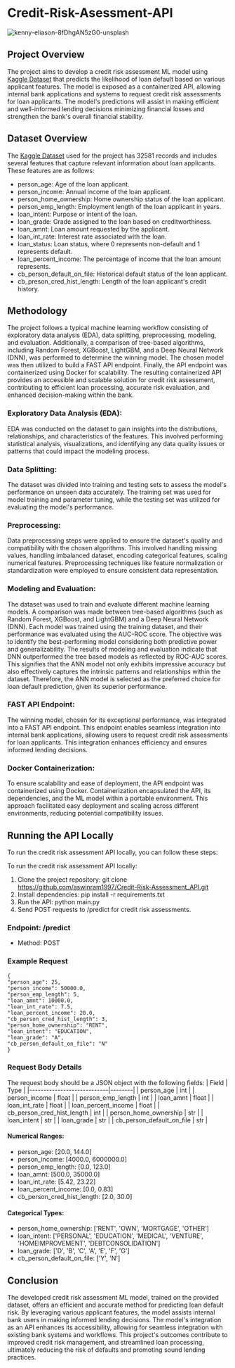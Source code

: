 # Credit-Risk-Asessment-API

![kenny-eliason-8fDhgAN5zG0-unsplash](https://github.com/aswinram1997/Insightful_Clusters_App/assets/102771069/06c171a5-0f57-4b2d-9cca-37ed235251fd)


## Project Overview
The project aims to develop a credit risk assessment ML model using [Kaggle Dataset](<https://www.kaggle.com/datasets/laotse/credit-risk-dataset>) that predicts the likelihood of loan default based on various applicant features. The model is exposed as a containerized API, allowing internal bank applications and systems to request credit risk assessments for loan applicants. The model's predictions will assist in making efficient and well-informed lending decisions minimizing financial losses and strengthen the bank's overall financial stability.

## Dataset Overview
The [Kaggle Dataset](<https://www.kaggle.com/datasets/laotse/credit-risk-dataset>) used for the project has 32581 records and includes several features that capture relevant information about loan applicants. These features are as follows:

- person_age: Age of the loan applicant.
- person_income: Annual income of the loan applicant.
- person_home_ownership: Home ownership status of the loan applicant.
- person_emp_length: Employment length of the loan applicant in years.
- loan_intent: Purpose or intent of the loan.
- loan_grade: Grade assigned to the loan based on creditworthiness.
- loan_amnt: Loan amount requested by the applicant.
- loan_int_rate: Interest rate associated with the loan.
- loan_status: Loan status, where 0 represents non-default and 1 represents default.
- loan_percent_income: The percentage of income that the loan amount represents.
- cb_person_default_on_file: Historical default status of the loan applicant.
- cb_preson_cred_hist_length: Length of the loan applicant's credit history.

## Methodology
The project follows a typical machine learning workflow consisting of exploratory data analysis (EDA), data splitting, preprocessing, modeling, and evaluation. Additionally, a comparison of tree-based algorithms, including Random Forest, XGBoost, LightGBM, and a Deep Neural Network (DNN), was performed to determine the winning model. The chosen model was then utilized to build a FAST API endpoint. Finally, the API endpoint was containerized using Docker for scalability. The resulting containerized API provides an accessible and scalable solution for credit risk assessment, contributing to efficient loan processing, accurate risk evaluation, and enhanced decision-making within the bank.

### Exploratory Data Analysis (EDA):
EDA was conducted on the dataset to gain insights into the distributions, relationships, and characteristics of the features. This involved performing statistical analysis, visualizations, and identifying any data quality issues or patterns that could impact the modeling process.

### Data Splitting:
The dataset was divided into training and testing sets to assess the model's performance on unseen data accurately. The training set was used for model training and parameter tuning, while the testing set was utilized for evaluating the model's performance.

### Preprocessing:
Data preprocessing steps were applied to ensure the dataset's quality and compatibility with the chosen algorithms. This involved handling missing values, handling imbalanced dataset, encoding categorical features, scaling numerical features. Preprocessing techniques like feature normalization or standardization were employed to ensure consistent data representation.

### Modeling and Evaluation:
The dataset was used to train and evaluate different machine learning models. A comparison was made between tree-based algorithms (such as Random Forest, XGBoost, and LightGBM) and a Deep Neural Network (DNN). Each model was trained using the training dataset, and their performance was evaluated using the AUC-ROC score. The objective was to identify the best-performing model considering both predictive power and generalizability. The results of modeling and evaluation indicate that DNN outperformed the tree based models as reflected by ROC-AUC scores. This signifies that the ANN model not only exhibits impressive accuracy but also effectively captures the intrinsic patterns and relationships within the dataset. Therefore, the ANN model is selected as the preferred choice for loan default prediction, given its superior performance.

### FAST API Endpoint:
The winning model, chosen for its exceptional performance, was integrated into a FAST API endpoint. This endpoint enables seamless integration into internal bank applications, allowing users to request credit risk assessments for loan applicants. This integration enhances efficiency and ensures informed lending decisions.

### Docker Containerization:
To ensure scalability and ease of deployment, the API endpoint was containerized using Docker. Containerization encapsulated the API, its dependencies, and the ML model within a portable environment. This approach facilitated easy deployment and scaling across different environments, reducing potential compatibility issues.


## Running the API Locally
To run the credit risk assessment API locally, you can follow these steps:

To run the credit risk assessment API locally:

1. Clone the project repository: git clone https://github.com/aswinram1997/Credit-Risk-Assessment_API.git
2. Install dependencies: pip install -r requirements.txt
3. Run the API: python main.py
4. Send POST requests to /predict for credit risk assessments.

### Endpoint: /predict
- Method: POST

### Example Request
```
{
"person_age": 25,
"person_income": 50000.0,
"person_emp_length": 5,
"loan_amnt": 10000.0,
"loan_int_rate": 7.5,
"loan_percent_income": 20.0,
"cb_person_cred_hist_length": 3,
"person_home_ownership": "RENT",
"loan_intent": "EDUCATION",
"loan_grade": "A",
"cb_person_default_on_file": "N"
}
```
### Request Body Details
The request body should be a JSON object with the following fields:
| Field                      | Type   |
|----------------------------|--------|
| person_age                 | int    |
| person_income              | float  |
| person_emp_length          | int    |
| loan_amnt                  | float  |
| loan_int_rate              | float  |
| loan_percent_income        | float  |
| cb_person_cred_hist_length | int    |
| person_home_ownership      | str    |
| loan_intent                | str    |
| loan_grade                 | str    |
| cb_person_default_on_file  | str    |

#### Numerical Ranges:
- person_age: [20.0, 144.0]
- person_income: [4000.0, 6000000.0]
- person_emp_length: [0.0, 123.0]
- loan_amnt: [500.0, 35000.0]
- loan_int_rate: [5.42, 23.22]
- loan_percent_income: [0.0, 0.83]
- cb_person_cred_hist_length: [2.0, 30.0]

#### Categorical Types:
- person_home_ownership: ['RENT', 'OWN', 'MORTGAGE', 'OTHER']
- loan_intent: ['PERSONAL', 'EDUCATION', 'MEDICAL', 'VENTURE', 'HOMEIMPROVEMENT', 'DEBTCONSOLIDATION']
- loan_grade: ['D', 'B', 'C', 'A', 'E', 'F', 'G']
- cb_person_default_on_file: ['Y', 'N']

## Conclusion
The developed credit risk assessment ML model, trained on the provided dataset, offers an efficient and accurate method for predicting loan default risk. By leveraging various applicant features, the model assists internal bank users in making informed lending decisions. The model's integration as an API enhances its accessibility, allowing for seamless integration with existing bank systems and workflows. This project's outcomes contribute to improved credit risk management, and streamlined loan processing, ultimately reducing the risk of defaults and promoting sound lending practices.
